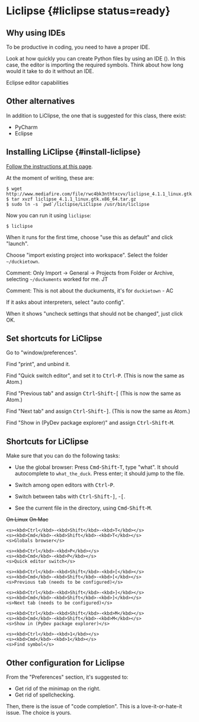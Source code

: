 # Liclipse {#liclipse status=ready}


## Why using IDEs

To be productive in coding, you need to have a proper IDE.

Look at how quickly you can create Python files by using an IDE ([](#fig:eclipse-capability)).
In this case, the editor is importing the required symbols.
Think about how long would it take to do it without an IDE.

<div figure-id="fig:eclipse-capability">
    <figcaption>Eclipse editor capabilities</figcaption>
    <dtvideo src="vimeo:231843714"/>
</div>


## Other alternatives

In addition to LiClipse, the one that is suggested for this class,
there exist:

* PyCharm
* Eclipse

## Installing LiClipse {#install-liclipse}

[Follow the instructions at this page][liclipse].

[liclipse]: https://www.liclipse.com/download.html

At the moment of writing, these are:

    $ wget http://www.mediafire.com/file/rwc4bk3nthtxcvv/liclipse_4.1.1_linux.gtk.x86_64.tar.gz
    $ tar xvzf liclipse_4.1.1_linux.gtk.x86_64.tar.gz
    $ sudo ln -s `pwd`/liclipse/LiClipse /usr/bin/liclipse

Now you can run it using `liclipse`:

    $ liclipse


When it runs for the first time, choose "use this as default" and click "launch".

Choose "import existing project into workspace". Select the folder `~/duckietown`.

Comment: Only Import -> General -> Projects from Folder or Archive, selecting `~/duckuments` worked for me. JT

Comment: This is not about the duckuments, it's for `duckietown` - AC

If it asks about interpreters, select "auto config".

When it shows "uncheck settings that should not be changed", just click OK.


## Set shortcuts for LiClipse

Go to "window/preferences".

Find "print", and unbind it.

Find "Quick switch editor", and set it to <kbd>Ctrl</kbd>-<kbd>P</kbd>.
(This is now the same as Atom.)

Find "Previous tab" and assign <kbd>Ctrl</kbd>-<kbd>Shift</kbd>-<kbd>[</kbd>
(This is now the same as Atom.)

Find "Next tab" and assign <kbd>Ctrl</kbd>-<kbd>Shift</kbd>-<kbd>]</kbd>.
(This is now the same as Atom.)

Find "Show in (PyDev package explorer)" and assign <kbd>Ctrl</kbd>-<kbd>Shift</kbd>-<kbd>M</kbd>.


## Shortcuts for LiClipse

Make sure that you can do the following tasks:


- Use the global browser: Press <kbd>Cmd</kbd>-<kbd>Shift</kbd>-<kbd>T</kbd>, type "what".
It should autocomplete to `what_the_duck`. Press enter; it should jump to the file.

- Switch among open editors with <kbd>Ctrl</kbd>-<kbd>P</kbd>.

- Switch between tabs with <kbd>Ctrl</kbd>-<kbd>Shift</kbd>-<kbd>]</kbd>, -<kbd>[</kbd>.

- See the current file in the directory, using <kbd>Cmd</kbd>-<kbd>Shift</kbd>-<kbd>M</kbd>.


<col3 class='command-table labels-row1' figure-id="tab:liclipse-commands" figure-caption="Liclipse commands">
    <s>On Linux</s>
    <s>On Mac</s>
    <s></s>

    <s><kbd>Ctrl</kbd>-<kbd>Shift</kbd>-<kbd>T</kbd></s>
    <s><kbd>Cmd</kbd>-<kbd>Shift</kbd>-<kbd>T</kbd></s>
    <s>Globals browser</s>

    <s><kbd>Ctrl</kbd>-<kbd>P</kbd></s>
    <s><kbd>Cmd</kbd>-<kbd>P</kbd></s>
    <s>Quick editor switch</s>

    <s><kbd>Ctrl</kbd>-<kbd>Shift</kbd>-<kbd>[</kbd></s>
    <s><kbd>Cmd</kbd>-<kbd>Shift</kbd>-<kbd>[</kbd></s>
    <s>Previous tab (needs to be configured)</s>

    <s><kbd>Ctrl</kbd>-<kbd>Shift</kbd>-<kbd>]</kbd></s>
    <s><kbd>Cmd</kbd>-<kbd>Shift</kbd>-<kbd>]</kbd></s>
    <s>Next tab (needs to be configured)</s>

    <s><kbd>Ctrl</kbd>-<kbd>Shift</kbd>-<kbd>M</kbd></s>
    <s><kbd>Cmd</kbd>-<kbd>Shift</kbd>-<kbd>M</kbd></s>
    <s>Show in (PyDev package explorer)</s>

    <s><kbd>Ctrl</kbd>-<kbd>1</kbd></s>
    <s><kbd>Cmd</kbd>-<kbd>1</kbd></s>
    <s>Find symbol</s>


</col3>

## Other configuration for Liclipse

From the "Preferences" section, it's suggested to:

* Get rid of the minimap on the right.
* Get rid of spellchecking.


Then, there is the issue of "code completion". This is a love-it-or-hate-it
issue. The choice is yours.
